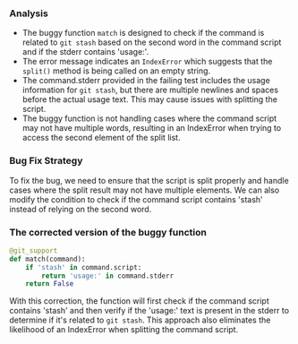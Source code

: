 ### Analysis
- The buggy function `match` is designed to check if the command is related to `git stash` based on the second word in the command script and if the stderr contains 'usage:'. 
- The error message indicates an `IndexError` which suggests that the `split()` method is being called on an empty string.
- The command.stderr provided in the failing test includes the usage information for `git stash`, but there are multiple newlines and spaces before the actual usage text. This may cause issues with splitting the script.
- The buggy function is not handling cases where the command script may not have multiple words, resulting in an IndexError when trying to access the second element of the split list.

### Bug Fix Strategy
To fix the bug, we need to ensure that the script is split properly and handle cases where the split result may not have multiple elements. We can also modify the condition to check if the command script contains 'stash' instead of relying on the second word.

### The corrected version of the buggy function
```python
@git_support
def match(command):
    if 'stash' in command.script:
        return 'usage:' in command.stderr
    return False
``` 

With this correction, the function will first check if the command script contains 'stash' and then verify if the 'usage:' text is present in the stderr to determine if it's related to `git stash`. This approach also eliminates the likelihood of an IndexError when splitting the command script.